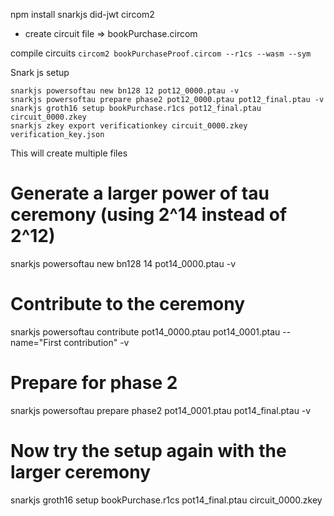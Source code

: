 npm install  snarkjs  did-jwt circom2

- create circuit file => bookPurchase.circom

compile circuits
`circom2 bookPurchaseProof.circom --r1cs --wasm --sym`

Snark js setup

```
snarkjs powersoftau new bn128 12 pot12_0000.ptau -v
snarkjs powersoftau prepare phase2 pot12_0000.ptau pot12_final.ptau -v
snarkjs groth16 setup bookPurchase.r1cs pot12_final.ptau circuit_0000.zkey
snarkjs zkey export verificationkey circuit_0000.zkey verification_key.json
```
This will create multiple files



# Generate a larger power of tau ceremony (using 2^14 instead of 2^12)
snarkjs powersoftau new bn128 14 pot14_0000.ptau -v

# Contribute to the ceremony
snarkjs powersoftau contribute pot14_0000.ptau pot14_0001.ptau --name="First contribution" -v

# Prepare for phase 2
snarkjs powersoftau prepare phase2 pot14_0001.ptau pot14_final.ptau -v

# Now try the setup again with the larger ceremony
snarkjs groth16 setup bookPurchase.r1cs pot14_final.ptau circuit_0000.zkey